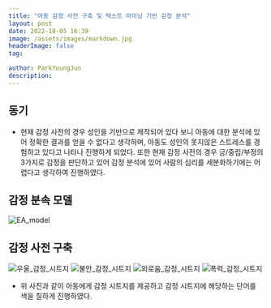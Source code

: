 ```yaml
---
title: "아동 감정 사전 구축 및 텍스트 마이닝 기반 감정 분석"
layout: post
date: 2022-10-05 16:39
image: /assets/images/markdown.jpg
headerImage: false
tag: 

author: ParkYoungJun
description:
---
```

## 동기

 - 현재 감정 사전의 경우 성인을 기반으로 제작되어 있다 보니 아동에 대한 분석에 있어 정확한 결과를 얻을 수 없다고 생각하며, 아동도 성인의 못지않은 스트레스를 경험하고 있다고 나타나 진행하게 되었다. 또한 현재 감정 사전의 경우 긍/중립/부정의 3가지로 감정을 판단하고 있어 감정 분석에 있어 사람의 심리를 세분화하기에는 어렵다고 생각하여 진행하였다.

## 감정 분속 모델

![EA_model](https://user-images.githubusercontent.com/81356804/200485855-eeec4923-c81d-4a2d-8a24-caa955838438.png)


## 감정 사전 구축
 
 ![우울_감정_시트지](https://user-images.githubusercontent.com/81356804/200485620-2c32a1ce-258c-4745-befa-56814750c024.png)
![불안_감정_시트지](https://user-images.githubusercontent.com/81356804/200485626-0ba11850-a074-49df-a33d-d4756231c24a.png)
![외로움_감정_시트지](https://user-images.githubusercontent.com/81356804/200485629-4346f2e7-ce50-46b0-998f-8490c0d08df1.png)
![폭력_감정_시트지](https://user-images.githubusercontent.com/81356804/200485631-7a9ac8f0-ae67-4ab5-b490-2aaaeefbbcf4.png)


 - 위 사진과 같이 아동에게 감정 시트지를 제공하고 감정 시트지에 해당하는 단어를 색을 칠하게 진행하였다.





